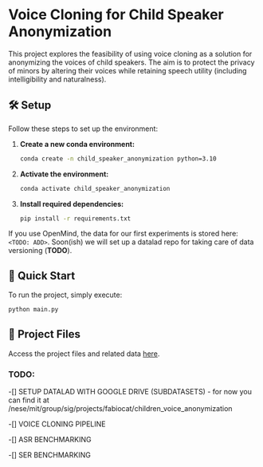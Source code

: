 # Voice Cloning for Child Speaker Anonymization

This project explores the feasibility of using voice cloning as a solution for anonymizing the voices of child speakers. The aim is to protect the privacy of minors by altering their voices while retaining speech utility (including intelligibility and naturalness).

## 🛠️ Setup

Follow these steps to set up the environment:

1. **Create a new conda environment:**
   ```bash
   conda create -n child_speaker_anonymization python=3.10
   ```

2. **Activate the environment:**
   ```bash
   conda activate child_speaker_anonymization
   ```

3. **Install required dependencies:**
   ```bash
   pip install -r requirements.txt
   ```

If you use OpenMind, the data for our first experiments is stored here: ```<TODO: ADD>```. Soon(ish) we will set up a datalad repo for taking care of data versioning (**TODO**).

## 🚀 Quick Start

To run the project, simply execute:

```bash
python main.py
```

## 📁 Project Files

Access the project files and related data [here](https://drive.google.com/drive/folders/1vJYu2FN2aKeHd_fB6guxvQWoyspLdqV3?usp=sharing).


### TODO:
-[] SETUP DATALAD WITH GOOGLE DRIVE (SUBDATASETS) - for now you can find it at /nese/mit/group/sig/projects/fabiocat/children_voice_anonymization

-[] VOICE CLONING PIPELINE

-[] ASR BENCHMARKING

-[] SER BENCHMARKING

